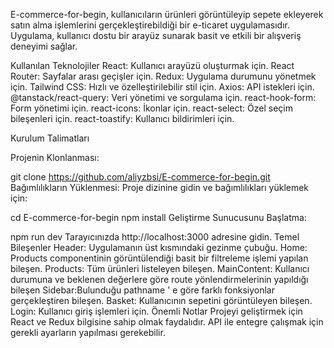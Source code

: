 E-commerce-for-begin, kullanıcıların ürünleri görüntüleyip sepete ekleyerek satın alma işlemlerini gerçekleştirebildiği bir e-ticaret uygulamasıdır. Uygulama, kullanıcı dostu bir arayüz sunarak basit ve etkili bir alışveriş deneyimi sağlar.

Kullanılan Teknolojiler
React: Kullanıcı arayüzü oluşturmak için.
React Router: Sayfalar arası geçişler için.
Redux: Uygulama durumunu yönetmek için.
Tailwind CSS: Hızlı ve özelleştirilebilir stil için.
Axios: API istekleri için.
@tanstack/react-query: Veri yönetimi ve sorgulama için.
react-hook-form: Form yönetimi için.
react-icons: İkonlar için.
react-select: Özel seçim bileşenleri için.
react-toastify: Kullanıcı bildirimleri için.

Kurulum Talimatları

Projenin Klonlanması:

git clone https://github.com/aliyzbsi/E-commerce-for-begin.git
Bağımlılıkların Yüklenmesi: Proje dizinine gidin ve bağımlılıkları yüklemek için:

cd E-commerce-for-begin
npm install
Geliştirme Sunucusunu Başlatma:

npm run dev
Tarayıcınızda http://localhost:3000 adresine gidin.
Temel Bileşenler
Header: Uygulamanın üst kısmındaki gezinme çubuğu.
Home: Products componentinin görüntülendiği basit bir filtreleme işlemi yapılan bileşen.
Products: Tüm ürünleri listeleyen bileşen.
MainContent: Kullanıcı durumuna ve beklenen değerlere göre route yönlendirmelerinin yapıldığı bileşen
Sidebar:Bulunduğu pathname ' e göre farklı fonksiyonlar gerçekleştiren bileşen.
Basket: Kullanıcının sepetini görüntüleyen bileşen.
Login: Kullanıcı giriş işlemleri için.
Önemli Notlar
Projeyi geliştirmek için React ve Redux bilgisine sahip olmak faydalıdır.
API ile entegre çalışmak için gerekli ayarların yapılması gerekebilir.
